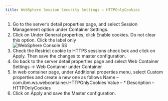 ```yaml
---
title: WebSphere Session Security Settings – HTTPOnlyCookies
---
```


1. Go to the server’s detail properties page, and select Session Management option under Container Settings.
2. Click on Under General properties, click Enable cookies. Do not clear this option. Click the label only    
        ![WebSphere Console SS](https://thiyaguin.github.io/assets/cookie_timeout.png)
3. Check the Restrict cookie to HTTPS sessions check bok and click on Apply. Then save the changes to master configuration.  
4. Go back to the server detail properties page and select Web Container Settings -> Web Container under Container
5. In web container page, under Additional properties menu, select Custom properties and create a new one as follows
    Name – com.ibm.ws.webcontainer.HTTPOnlyCookies
    Value – *
    Description – HTTPOnlyCookies
6. Click on Apply and save the Master configuration.
